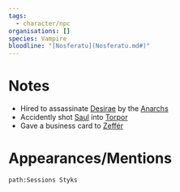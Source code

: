 ```yaml
---
tags:
  - character/npc
organisations: []
species: Vampire
bloodline: "[Nosferatu](Nosferatu.md#)"
---
```

# Notes
- Hired to assassinate [Desirae](./Desirae.md#) by the [Anarchs](../../Organisations/Anarchs.md#)
- Accidently shot [Saul](../PCs/Saul.md#) into [Torpor](../../../Torpor.md#)
- Gave a business card to [Zeffér](../PCs/Zeff%C3%A9r.md#)
# Appearances/Mentions

```query
path:Sessions Styks
```
